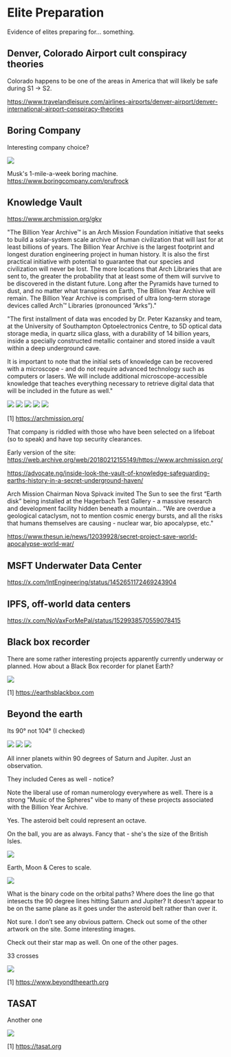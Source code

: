 # Elite Preparation

Evidence of elites preparing for... something.

## Denver, Colorado Airport cult conspiracy theories

Colorado happens to be one of the areas in America that will likely be safe during S1 -> S2.

https://www.travelandleisure.com/airlines-airports/denver-airport/denver-international-airport-conspiracy-theories

## Boring Company

Interesting company choice?

![](img/boring.jpg)

Musk's 1-mile-a-week boring machine.
https://www.boringcompany.com/prufrock

## Knowledge Vault

https://www.archmission.org/gkv

"The Billion Year Archive™ is an Arch Mission Foundation initiative that seeks to build a solar-system scale archive of human civilization that will last for at least billions of years. The Billion Year Archive is the largest footprint and longest duration engineering project in human history. It is also the first practical initiative with potential to guarantee that our species and civilization will never be lost. The more locations that Arch Libraries that are sent to, the greater the probability that at least some of them will survive to be discovered in the distant future. Long after the Pyramids have turned to dust, and no matter what transpires on Earth, The Billion Year Archive will remain. The Billion Year Archive is comprised of ultra long-term storage devices called Arch™ Libraries (pronounced ”Arks”)."

"The first installment of data was encoded by Dr. Peter Kazansky and team, at the University of Southampton Optoelectronics Centre, to 5D optical data storage media, in quartz silica glass, with a durability of 14 billion years, inside a specially constructed metallic container and stored inside a vault within a deep underground cave. 

It is important to note that the initial sets of knowledge can be recovered with a microscope - and do not require advanced technology such as computers or lasers. We will include additional microscope-accessible  knowledge that teaches everything necessary to retrieve digital data that will be included in the future as well."

![](img/vault1.jpg)
![](img/vault2.jpg)
![](img/vault3.jpg)
![](img/vault4.jpg)
![](img/vault5.jpg)

[1] https://archmission.org/

That company is riddled with those who have been selected on a lifeboat (so to speak) and have top security clearances.

Early version of the site: https://web.archive.org/web/20180212155149/https://www.archmission.org/

https://advocate.ng/inside-look-the-vault-of-knowledge-safeguarding-earths-history-in-a-secret-underground-haven/

Arch Mission Chairman Nova Spivack invited The Sun to see the first “Earth disk” being installed at the Hagerbach Test Gallery - a massive research and development facility hidden beneath a mountain... "We are overdue a geological cataclysm, not to mention cosmic energy bursts, and all the risks that humans themselves are causing - nuclear war, bio apocalypse, etc."

https://www.thesun.ie/news/12039928/secret-project-save-world-apocalypse-world-war/

## MSFT Underwater Data Center

https://x.com/IntEngineering/status/1452651172469243904

## IPFS, off-world data centers

https://x.com/NoVaxForMePal/status/1529938570559078415

## Black box recorder

There are some rather interesting projects apparently currently underway or planned. How about a Black Box recorder for planet Earth?

![](img/blackbox.jpg)

[1] https://earthsblackbox.com

## Beyond the earth

Its 90° not 104° (I checked)

![](img/beyondearth1.jpg)
![](img/beyondearth2.jpg)
![](img/beyondearth3.jpg)

All inner planets within 90 degrees of Saturn and Jupiter. Just an observation.

They included Ceres as well - notice?

Note the liberal use of roman numerology everywhere as well. There is a strong "Music of the Spheres" vibe to many of these projects associated with the Billion Year Archive.

Yes. The asteroid belt could represent an octave.

On the ball, you are as always. Fancy that - she's the size of the British Isles.

![](img/asteroid-belt.jpg)

Earth, Moon & Ceres to scale.

![](img/ceres-size.jpg)

What is the binary code on the orbital paths? Where does the line go that intesects the 90 degree lines hitting Saturn and Jupiter? It doesn't appear to be on the same plane as it goes under the asteroid belt rather than over it.

Not sure. I don’t see any obvious pattern.  Check out some of the other artwork on the site. Some interesting images.

Check out their star map as well. On one of the other pages.

33 crosses

![](img/33-crosses.jpg)

[1] https://www.beyondtheearth.org

## TASAT

Another one

![](img/tasat.jpg)

[1] https://tasat.org
